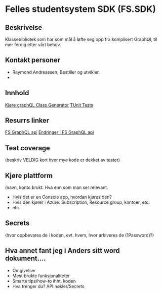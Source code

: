 # Felles studentsystem SDK (FS.SDK)

## Beskrivelse
Klassebibliotek som har som mål å løfte seg opp fra komplisert GraphQl, til mer ferdig etter vårt behov. 

## Kontakt personer
- Raymond Andreassen, Bestiller og utvikler. 
- 

## Innhold
[Kjøre graphQL Class Generator](FS.SDK.GraphQL.Generator/Readme.md)
[TUnit Tests](FS.SDK.TestsTUnit/Readme.md)


## Resurrs linker
[FS GraphQL api](https://fs.sikt.no/apier/graphql/)
[Endringer i FS GraphQL api](https://www.fellesstudentsystem.no/FS-produkt/integrasjonstjenester/endringer/endringer-i-fs-graphql-api.html)




## Test coverage 
(beskriv VELDIG kort hvor mye kode er dekket av tester)

## Kjøre plattform 
(navn, konto brukt. Hva enn som man ser relevant. 
- Hvis det er en Console app, hvordan kjøres den?
- Hvis den kjører i Azure: Subscription, Resource group, kontoer, etc.
- etc.

## Secrets
(hvor oppbevares de i koden, evt. hvem, hvor arkiveres de (1Password)?) 

## Hva annet fant jeg i Anders sitt word dokument.... 
- Omgivelser 
- Mest brukte funksjonaliteter 
- Smarte tips/how-to ihht. koden 
- Hva trenger du? API nøkler/Secrets 



